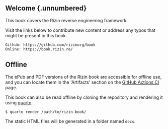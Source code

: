 ## Welcome {.unnumbered}

This book covers the Rizin reverse engineering framework.

Visit the links below to contribute new content or address any typos that might be present in this book.

    Github: https://github.com/rizinorg/book
    Online: https://book.rizin.re/

## Offline

The ePub and PDF versions of the Rizin book are accessible for offline use, and you can locate them in the 'Artifacts' section on the [GitHub Actions CI](https://github.com/rizinorg/book/actions/) page.

This book can also be read offline by cloning the repository and rendering it using [quarto](https://quarto.org).

`$ quarto render /path/to/rizin-book/`

The static HTML files will be generated in a folder named `docs`.
